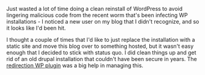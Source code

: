 <!--
.. title: Just wasted a lot of time doing a clean ...
.. date: 2009/09/05 16:59
.. slug: just-wasted-a-lot-of-time-doing-a-clean
.. link:
.. description:
.. tags: hack, lost-time, wordpress
-->


Just wasted a lot of time doing a clean reinstall of WordPress to avoid lingering malicious code from the recent worm that's been infecting WP installations - I noticed a new user on my blog that I didn't recognize, and so it looks like I'd been hit.

I thought a couple of times that I'd like to just replace the installation with a static site and move this blog over to something hosted, but it wasn't easy enough that I decided to stick with status quo. I did clean things up and get rid of an old drupal installation that couldn't have been secure in years. The [redirection WP plugin](http://urbangiraffe.com/plugins/redirection/) was a big help in managing this.
